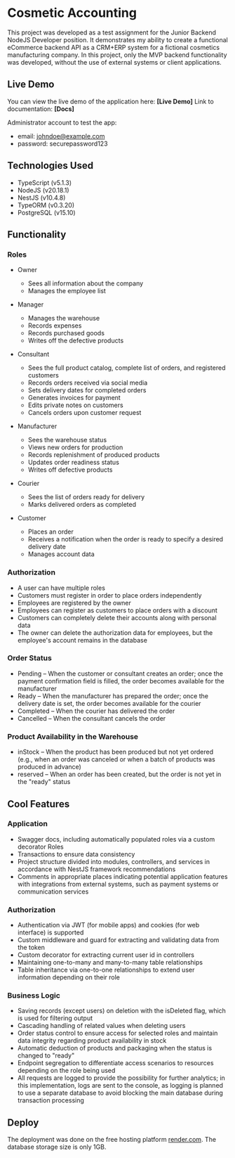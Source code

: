 # Cosmetic Accounting
This project was developed as a test assignment for the Junior Backend NodeJS Developer position. It demonstrates my ability to create a functional eCommerce backend API as a CRM+ERP system for a fictional cosmetics manufacturing company. In this project, only the MVP backend functionality was developed, without the use of external systems or client applications.

## Live Demo 
You can view the live demo of the application here: __[Live Demo]__
Link to documentation: __[Docs]__

Administrator account to test the app:
- email: johndoe@example.com
- password: securepassword123

## Technologies Used
- TypeScript (v5.1.3)
- NodeJS (v20.18.1)
- NestJS (v10.4.8)
- TypeORM (v0.3.20)
- PostgreSQL (v15.10)

## Functionality
### Roles
- Owner
  - Sees all information about the company
  - Manages the employee list

- Manager
  - Manages the warehouse
  - Records expenses
  - Records purchased goods
  - Writes off the defective products

- Consultant
  - Sees the full product catalog, complete list of orders, and registered customers
  - Records orders received via social media
  - Sets delivery dates for completed orders
  - Generates invoices for payment
  - Edits private notes on customers
  - Cancels orders upon customer request

- Manufacturer
  - Sees the warehouse status
  - Views new orders for production
  - Records replenishment of produced products
  - Updates order readiness status
  - Writes off defective products

- Courier
  - Sees the list of orders ready for delivery
  - Marks delivered orders as completed

- Customer
  - Places an order
  - Receives a notification when the order is ready to specify a desired delivery date
  - Manages account data

### Authorization
- A user can have multiple roles
- Customers must register in order to place orders independently
- Employees are registered by the owner
- Employees can register as customers to place orders with a discount
- Customers can completely delete their accounts along with personal data
- The owner can delete the authorization data for employees, but the employee's account remains in the database

### Order Status
- Pending – When the customer or consultant creates an order; once the payment confirmation field is filled, the order becomes available for the manufacturer
- Ready – When the manufacturer has prepared the order; once the delivery date is set, the order becomes available for the courier
- Completed – When the courier has delivered the order
- Cancelled – When the consultant cancels the order

### Product Availability in the Warehouse
- inStock – When the product has been produced but not yet ordered (e.g., when an order was canceled or when a batch of products was produced in advance)
- reserved – When an order has been created, but the order is not yet in the "ready" status

## Cool Features
### Application
- Swagger docs, including automatically populated roles via a custom decorator Roles
- Transactions to ensure data consistency
- Project structure divided into modules, controllers, and services in accordance with NestJS framework recommendations
- Comments in appropriate places indicating potential application features with integrations from external systems, such as payment systems or communication services

### Authorization
- Authentication via JWT (for mobile apps) and cookies (for web interface) is supported
- Custom middleware and guard for extracting and validating data from the token
- Custom decorator for extracting current user id in controllers
- Maintaining one-to-many and many-to-many table relationships
- Table inheritance via one-to-one relationships to extend user information depending on their role

### Business Logic
- Saving records (except users) on deletion with the isDeleted flag, which is used for filtering output
- Cascading handling of related values when deleting users
- Order status control to ensure access for selected roles and maintain data integrity regarding product availability in stock
- Automatic deduction of products and packaging when the status is changed to "ready"
- Endpoint segregation to differentiate access scenarios to resources depending on the role being used
- All requests are logged to provide the possibility for further analytics; in this implementation, logs are sent to the console, as logging is planned to use a separate database to avoid blocking the main database during transaction processing

## Deploy
The deployment was done on the free hosting platform [render.com](https://render.com). The database storage size is only 1GB.
